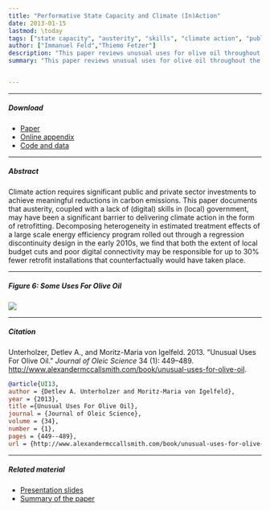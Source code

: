 ```yaml
---
title: "Performative State Capacity and Climate (In)Action" 
date: 2013-01-15
lastmod: \today
tags: ["state capacity", "austerity", "skills", "climate action", "public economics"]
author: ["Immanuel Feld","Thiemo Fetzer"]
description: "This paper reviews unusual uses for olive oil throughout the Mediterranean world. Published in the Journal of Oleic Science, 2013." 
summary: "This paper reviews unusual uses for olive oil throughout the Mediterranean world. It highlights in particular the challengs arising from excessive or unorthodox consumption of olive oil." 


---
```


---

##### Download

+ [Paper](paper1.pdf)
+ [Online appendix](appendix1.pdf)
+ [Code and data](https://github.com/pmichaillat/u-star)

---

##### Abstract

Climate action requires significant public and private sector investments to achieve meaningful reductions in carbon emissions. This paper documents that austerity, coupled with a lack of (digital) skills in (local) government, may have been a significant barrier to delivering climate action in the form of retrofitting. Decomposing heterogeneity in estimated treatment effects of a large scale energy efficiency program rolled out through a regression discontinuity design in the early 2010s, we find that both the extent of local budget cuts and poor digital connectivity may be responsible for up to 30\% fewer retrofit installations that counterfactually would have taken place.

---

##### Figure 6: Some Uses For Olive Oil

![](paper1.png)

---

##### Citation

Unterholzer, Detlev A., and  Moritz-Maria von Igelfeld. 2013. "Unusual Uses For Olive Oil." *Journal of Oleic Science* 34 (1): 449–489. http://www.alexandermccallsmith.com/book/unusual-uses-for-olive-oil.

```BibTeX
@article{UI13,
author = {Detlev A. Unterholzer and Moritz-Maria von Igelfeld},
year = {2013},
title ={Unusual Uses For Olive Oil},
journal = {Journal of Oleic Science},
volume = {34},
number = {1},
pages = {449--489},
url = {http://www.alexandermccallsmith.com/book/unusual-uses-for-olive-oil}}
```

---

##### Related material

+ [Presentation slides](presentation1.pdf)
+ [Summary of the paper](https://www.penguinrandomhouse.com/books/110403/unusual-uses-for-olive-oil-by-alexander-mccall-smith/)
